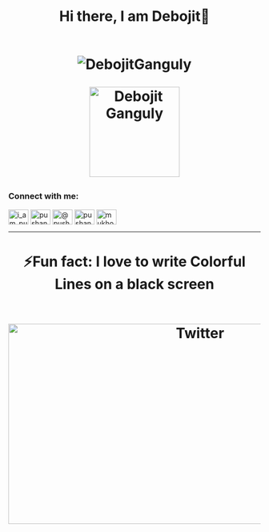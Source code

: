 <h1 align="center">Hi there, I am Debojit👋
<br>
<br>
<p align="center"> <img src="https://komarev.com/ghpvc/?username=N0vice17&label=Profile%20views&color=0e75b6&style=flat" alt="DebojitGanguly" /> </p>
<p align="center"><img height="180em" src="https://github-readme-stats-sigma-five.vercel.app/api?username=N0vice17&show_icons=true&hide_border=true&&count_private=true&include_all_commits=true"
<img align="center" src="https://github-readme-stats.vercel.app/api/top-langs?username=N0vice17&show_icons=true&locale=en&layout=compact" alt="Debojit Ganguly" /></p>
<h3 align="left">Connect with me:</h3>
<p align="left">
<a href="https://twitter.com/Debojit_18" target="blank"><img align="center" src="https://raw.githubusercontent.com/rahuldkjain/github-profile-readme-generator/master/src/images/icons/Social/twitter.svg" alt="i_am_pushan" height="30" width="40" /></a>
<a href="https://www.linkedin.com/in/debojit-ganguly-907771242/" target="blank"><img align="center" src="https://raw.githubusercontent.com/rahuldkjain/github-profile-readme-generator/master/src/images/icons/Social/linked-in-alt.svg" alt="pushan mukhopadhyay" height="30" width="40" /></a>
<a href="https://medium.com/@debojitganguly69" target="blank"><img align="center" src="https://raw.githubusercontent.com/rahuldkjain/github-profile-readme-generator/master/src/images/icons/Social/medium.svg" alt="@pushan mukhopadhyay" height="30" width="40" /></a>
<a href="https://www.codechef.com/users/developer_23" target="blank"><img align="center" src="https://cdn.jsdelivr.net/npm/simple-icons@3.1.0/icons/codechef.svg" alt="pushan004" height="30" width="40" /></a>
<a href="https://codeforces.com/profile/Code_leaner_18" target="blank"><img align="center" src="https://raw.githubusercontent.com/rahuldkjain/github-profile-readme-generator/master/src/images/icons/Social/codeforces.svg" alt="mukhopadhyaypushan42" height="30" width="40" /></a>
 <br>
 <hr>
<h1 align="center">⚡Fun fact: I love to write Colorful Lines on a black screen
<br>
<br>
<p align="center"><img src="https://user-images.githubusercontent.com/71402528/106022694-225cfd80-60ec-11eb-9d3d-78cf6bf8d2ef.gif" height="400px" width="750px" alt="Twitter"></p>
<!--
**N0vice17/N0vice17** is a ✨ _special_ ✨ repository because its `README.md` (this file) appears on your GitHub profile.

Here are some ideas to get you started:


- 🔭 I’m currently working on ...
- 🌱 I’m currently learning ...
- 👯 I’m looking to collaborate on ...
- 🤔 I’m looking for help with ...
- 💬 Ask me about ...
- 📫 How to reach me: ...
- 😄 Pronouns: ...
-->


<!--![](https://komarev.com/ghpvc/?username=N0vice17&label=PROFILE+VIEWS&color=blue&style=plastic)-->


